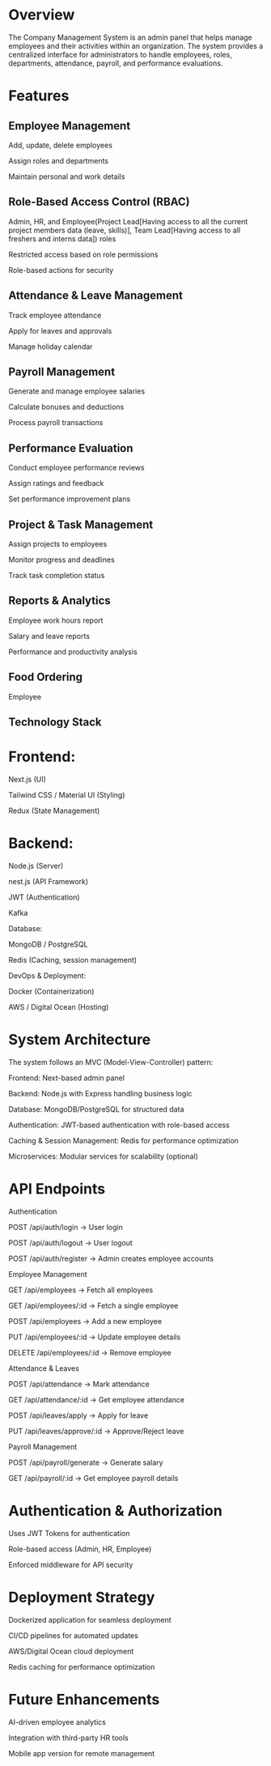 # Overview

The Company Management System is an admin panel that helps manage employees and their activities within an organization. The system provides a centralized interface for administrators to handle employees, roles, departments, attendance, payroll, and performance evaluations.

# Features

## Employee Management

Add, update, delete employees

Assign roles and departments

Maintain personal and work details

## Role-Based Access Control (RBAC)

Admin, HR, and Employee(Project Lead[Having access to all the current project members data (leave, skills)], Team Lead[Having access to all freshers and interns data]) roles

Restricted access based on role permissions

Role-based actions for security

## Attendance & Leave Management

Track employee attendance

Apply for leaves and approvals

Manage holiday calendar

## Payroll Management

Generate and manage employee salaries

Calculate bonuses and deductions

Process payroll transactions

## Performance Evaluation

Conduct employee performance reviews

Assign ratings and feedback

Set performance improvement plans

## Project & Task Management

Assign projects to employees

Monitor progress and deadlines

Track task completion status

## Reports & Analytics

Employee work hours report

Salary and leave reports

Performance and productivity analysis

## Food Ordering

Employee

## Technology Stack

# Frontend:

Next.js (UI)

Tailwind CSS / Material UI (Styling)

Redux (State Management)

# Backend:

Node.js (Server)

nest.js (API Framework)

JWT (Authentication)

Kafka

Database:

MongoDB / PostgreSQL

Redis (Caching, session management)

DevOps & Deployment:

Docker (Containerization)

AWS / Digital Ocean (Hosting)

# System Architecture

The system follows an MVC (Model-View-Controller) pattern:

Frontend: Next-based admin panel

Backend: Node.js with Express handling business logic

Database: MongoDB/PostgreSQL for structured data

Authentication: JWT-based authentication with role-based access

Caching & Session Management: Redis for performance optimization

Microservices: Modular services for scalability (optional)

# API Endpoints

Authentication

POST /api/auth/login → User login

POST /api/auth/logout → User logout

POST /api/auth/register → Admin creates employee accounts

Employee Management

GET /api/employees → Fetch all employees

GET /api/employees/:id → Fetch a single employee

POST /api/employees → Add a new employee

PUT /api/employees/:id → Update employee details

DELETE /api/employees/:id → Remove employee

Attendance & Leaves

POST /api/attendance → Mark attendance

GET /api/attendance/:id → Get employee attendance

POST /api/leaves/apply → Apply for leave

PUT /api/leaves/approve/:id → Approve/Reject leave

Payroll Management

POST /api/payroll/generate → Generate salary

GET /api/payroll/:id → Get employee payroll details

# Authentication & Authorization

Uses JWT Tokens for authentication

Role-based access (Admin, HR, Employee)

Enforced middleware for API security

# Deployment Strategy

Dockerized application for seamless deployment

CI/CD pipelines for automated updates

AWS/Digital Ocean cloud deployment

Redis caching for performance optimization

# Future Enhancements

AI-driven employee analytics

Integration with third-party HR tools

Mobile app version for remote management
